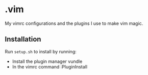 # .vim

My vimrc configurations and the plugins I use to make vim magic.

## Installation

Run `setup.sh` to install by running:
- Install the plugin manager vundle
- In the vimrc command :PluginInstall
